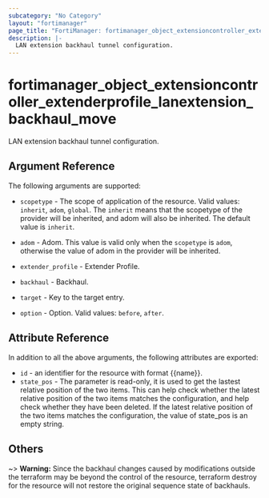 ```yaml
---
subcategory: "No Category"
layout: "fortimanager"
page_title: "FortiManager: fortimanager_object_extensioncontroller_extenderprofile_lanextension_backhaul_move"
description: |-
  LAN extension backhaul tunnel configuration.
---
```


# fortimanager_object_extensioncontroller_extenderprofile_lanextension_backhaul_move
LAN extension backhaul tunnel configuration.

## Argument Reference


The following arguments are supported:

* `scopetype` - The scope of application of the resource. Valid values: `inherit`, `adom`, `global`. The `inherit` means that the scopetype of the provider will be inherited, and adom will also be inherited. The default value is `inherit`.
* `adom` - Adom. This value is valid only when the `scopetype` is `adom`, otherwise the value of adom in the provider will be inherited.
* `extender_profile` - Extender Profile.
* `backhaul` - Backhaul.

* `target` - Key to the target entry.
* `option` - Option. Valid values: `before`, `after`.


## Attribute Reference

In addition to all the above arguments, the following attributes are exported:
* `id` - an identifier for the resource with format {{name}}.
* `state_pos` - The parameter is read-only, it is used to get the lastest relative position of the two items. This can help check whether the latest relative position of the two items matches the configuration, and help check whether they have been deleted. If the latest relative position of the two items matches the configuration, the value of state_pos is an empty string.

## Others

~> **Warning:** Since the backhaul changes caused by modifications outside the terraform may be beyond the control of the resource, terraform destroy for the resource will not restore the original sequence state of backhauls.
